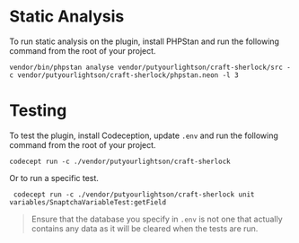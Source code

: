 # Static Analysis

To run static analysis on the plugin, install PHPStan and run the following command from the root of your project.

    vendor/bin/phpstan analyse vendor/putyourlightson/craft-sherlock/src -c vendor/putyourlightson/craft-sherlock/phpstan.neon -l 3

# Testing

To test the plugin, install Codeception, update `.env` and run the following command from the root of your project.

    codecept run -c ./vendor/putyourlightson/craft-sherlock

Or to run a specific test.

     codecept run -c ./vendor/putyourlightson/craft-sherlock unit variables/SnaptchaVariableTest:getField

> Ensure that the database you specify in `.env` is not one that actually contains any data as it will be cleared when the tests are run. 
